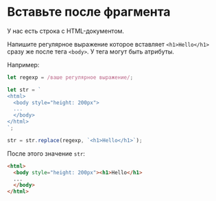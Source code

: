 # Вставьте после фрагмента

У нас есть строка с HTML-документом.

Напишите  регулярное выражение которое вставляет `<h1>Hello</h1>` сразу же после тега `<body>`. У тега могут быть атрибуты.

Например:

```js
let regexp = /ваше регулярное выражение/;

let str = `
<html>
  <body style="height: 200px">
  ...
  </body>
</html>
`;

str = str.replace(regexp, `<h1>Hello</h1>`);
```

После этого значение `str`:

```html
<html>
  <body style="height: 200px"><h1>Hello</h1>
  ...
  </body>
</html>
```
